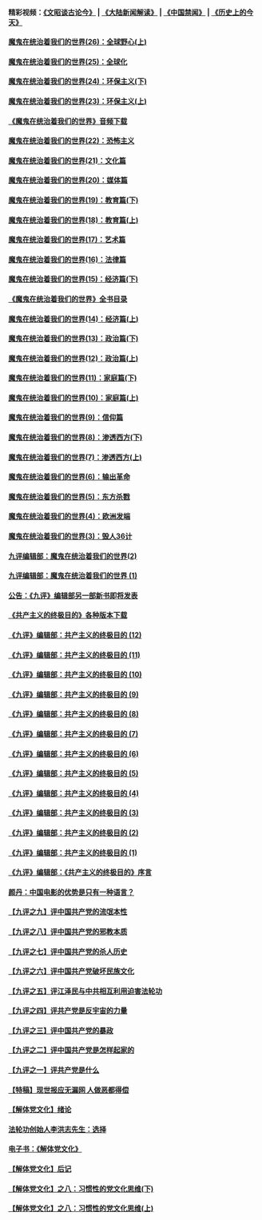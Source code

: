 #### 精彩视频：[《文昭谈古论今》](https://github.com/gfw-breaker/wenzhao/blob/master/README.md?t=12120631) | [《大陆新闻解读》](https://github.com/gfw-breaker/ntdtv-comedy/blob/master/README.md?t=12120631) | [《中国禁闻》](https://github.com/gfw-breaker/ntdtv-news/blob/master/README.md?t=12120631) | [《历史上的今天》](https://github.com/gfw-breaker/today-in-history/blob/master/README.md?t=12120631) 

#### [魔鬼在统治着我们的世界(26)：全球野心(上)](../pages/nsc422/n10900318.md?t=12120631) 

#### [魔鬼在统治着我们的世界(25)：全球化](../pages/nsc422/n10788205.md?t=12120631) 

#### [魔鬼在统治着我们的世界(24)：环保主义(下)](../pages/nsc422/n10695307.md?t=12120631) 

#### [魔鬼在统治着我们的世界(23)：环保主义(上)](../pages/nsc422/n10688613.md?t=12120631) 

#### [《魔鬼在统治着我们的世界》音频下载](../pages/nsc422/n10635553.md?t=12120631) 

#### [魔鬼在统治着我们的世界(22)：恐怖主义](../pages/nsc422/n10614727.md?t=12120631) 

#### [魔鬼在统治着我们的世界(21)：文化篇](../pages/nsc422/n10597706.md?t=12120631) 

#### [魔鬼在统治着我们的世界(20)：媒体篇](../pages/nsc422/n10586579.md?t=12120631) 

#### [魔鬼在统治着我们的世界(19)：教育篇(下)](../pages/nsc422/n10564808.md?t=12120631) 

#### [魔鬼在统治着我们的世界(18)：教育篇(上)](../pages/nsc422/n10526970.md?t=12120631) 

#### [魔鬼在统治着我们的世界(17)：艺术篇](../pages/nsc422/n10499093.md?t=12120631) 

#### [魔鬼在统治着我们的世界(16)：法律篇](../pages/nsc422/n10485969.md?t=12120631) 

#### [魔鬼在统治着我们的世界(15)：经济篇(下)](../pages/nsc422/n10469975.md?t=12120631) 

#### [《魔鬼在统治着我们的世界》全书目录](../pages/nsc422/n10464261.md?t=12120631) 

#### [魔鬼在统治着我们的世界(14)：经济篇(上)](../pages/nsc422/n10457370.md?t=12120631) 

#### [魔鬼在统治着我们的世界(13)：政治篇(下)](../pages/nsc422/n10448270.md?t=12120631) 

#### [魔鬼在统治着我们的世界(12)：政治篇(上)](../pages/nsc422/n10444576.md?t=12120631) 

#### [魔鬼在统治着我们的世界(11)：家庭篇(下)](../pages/nsc422/n10440961.md?t=12120631) 

#### [魔鬼在统治着我们的世界(10)：家庭篇(上)](../pages/nsc422/n10435448.md?t=12120631) 

#### [魔鬼在统治着我们的世界(9)：信仰篇](../pages/nsc422/n10432159.md?t=12120631) 

#### [魔鬼在统治着我们的世界(8)：渗透西方(下)](../pages/nsc422/n10429603.md?t=12120631) 

#### [魔鬼在统治着我们的世界(7)：渗透西方(上)](../pages/nsc422/n10426013.md?t=12120631) 

#### [魔鬼在统治着我们的世界(6)：输出革命](../pages/nsc422/n10421536.md?t=12120631) 

#### [魔鬼在统治着我们的世界(5)：东方杀戮](../pages/nsc422/n10417707.md?t=12120631) 

#### [魔鬼在统治着我们的世界(4)：欧洲发端](../pages/nsc422/n10414890.md?t=12120631) 

#### [魔鬼在统治着我们的世界(3)：毁人36计](../pages/nsc422/n10411583.md?t=12120631) 

#### [九评编辑部：魔鬼在统治着我们的世界(2)](../pages/nsc422/n10410036.md?t=12120631) 

#### [九评编辑部：魔鬼在统治着我们的世界 (1)](../pages/nsc422/n10406825.md?t=12120631) 

#### [公告：《九评》编辑部另一部新书即将发表](../pages/nsc422/n10405104.md?t=12120631) 

#### [《共产主义的终极目的》各种版本下载](../pages/nsc422/n10022138.md?t=12120631) 

#### [《九评》编辑部：共产主义的终极目的 (12)](../pages/nsc422/n9933272.md?t=12120631) 

#### [《九评》编辑部：共产主义的终极目的 (11)](../pages/nsc422/n9924973.md?t=12120631) 

#### [《九评》编辑部：共产主义的终极目的 (10)](../pages/nsc422/n9920883.md?t=12120631) 

#### [《九评》编辑部：共产主义的终极目的 (9)](../pages/nsc422/n9916363.md?t=12120631) 

#### [《九评》编辑部：共产主义的终极目的 (8)](../pages/nsc422/n9912488.md?t=12120631) 

#### [《九评》编辑部：共产主义的终极目的 (7)](../pages/nsc422/n9901176.md?t=12120631) 

#### [《九评》编辑部：共产主义的终极目的 (6)](../pages/nsc422/n9899359.md?t=12120631) 

#### [《九评》编辑部：共产主义的终极目的 (5)](../pages/nsc422/n9893174.md?t=12120631) 

#### [《九评》编辑部：共产主义的终极目的 (4)](../pages/nsc422/n9891246.md?t=12120631) 

#### [《九评》编辑部：共产主义的终极目的 (3)](../pages/nsc422/n9879879.md?t=12120631) 

#### [《九评》编辑部：共产主义的终极目的 (2)](../pages/nsc422/n9876205.md?t=12120631) 

#### [《九评》编辑部：共产主义的终极目的 (1)](../pages/nsc422/n9865857.md?t=12120631) 

#### [《九评》编辑部：《共产主义的终极目的》序言](../pages/nsc422/n9862666.md?t=12120631) 

#### [颜丹：中国电影的优势是只有一种语言？](../pages/nsc422/n9583062.md?t=12120631) 

#### [【九评之九】评中国共产党的流氓本性](../pages/nsc422/n737542.md?t=12120631) 

#### [【九评之八】评中国共产党的邪教本质](../pages/nsc422/n735942.md?t=12120631) 

#### [【九评之七】评中国共产党的杀人历史](../pages/nsc422/n733806.md?t=12120631) 

#### [【九评之六】评中国共产党破坏民族文化](../pages/nsc422/n731667.md?t=12120631) 

#### [【九评之五】评江泽民与中共相互利用迫害法轮功](../pages/nsc422/n730058.md?t=12120631) 

#### [【九评之四】评共产党是反宇宙的力量](../pages/nsc422/n727814.md?t=12120631) 

#### [【九评之三】评中国共产党的暴政](../pages/nsc422/n725597.md?t=12120631) 

#### [【九评之二】评中国共产党是怎样起家的](../pages/nsc422/n723946.md?t=12120631) 

#### [【九评之一】评共产党是什么](../pages/nsc422/n722529.md?t=12120631) 

#### [【特稿】现世报应无漏网 人做恶都得偿](../pages/nsc422/n4215167.md?t=12120631) 

#### [【解体党文化】绪论](../pages/nsc422/n1449356.md?t=12120631) 

#### [法轮功创始人李洪志先生：选择](../pages/nsc422/n3580738.md?t=12120631) 

#### [电子书：《解体党文化》](../pages/nsc422/n1573484.md?t=12120631) 

#### [【解体党文化】后记](../pages/nsc422/n1531999.md?t=12120631) 

#### [【解体党文化】之八：习惯性的党文化思维(下)](../pages/nsc422/n1526477.md?t=12120631) 

#### [【解体党文化】之八：习惯性的党文化思维(上)](../pages/nsc422/n1520631.md?t=12120631) 

